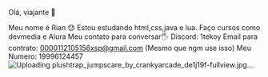 Olá, viajante 👋

Meu nome é Rian 😓
Estou estudando html,css,java e lua.
Faço cursos como devmedia e Alura
Meu contato para conversar🖐
Discord: 1tekoy
Email para contrato: 0000112105156xsp@gmail.com (Mesmo que ngm use isso)
Meu Numero: 19996124457
![Uploading plushtrap_jumpscare_by_crankyarcade_de1j19f-fullview.jpg…]()
